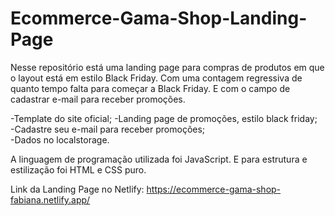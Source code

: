 # Ecommerce-Gama-Shop-Landing-Page
Nesse repositório está uma landing page para compras de produtos em que o layout está em estilo Black Friday. 
Com uma contagem regressiva de quanto tempo falta para começar a Black Friday. E com o campo de cadastrar e-mail para receber promoções. 

-Template do site oficial;
-Landing page de promoções, estilo black friday;   
-Cadastre seu e-mail para receber promoções;  
-Dados no localstorage.

A linguagem de programação utilizada foi JavaScript. E para estrutura e estilização foi HTML e CSS puro.

Link da Landing Page no Netlify: https://ecommerce-gama-shop-fabiana.netlify.app/
